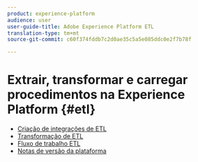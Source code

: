 ```yaml
---
product: experience-platform
audience: user
user-guide-title: Adobe Experience Platform ETL
translation-type: tm+mt
source-git-commit: c60f374fddb7c2d0ae35c5a5e085ddc0e2f7b78f

---
```



# Extrair, transformar e carregar procedimentos na Experience Platform {#etl}

- [Criação de integrações de ETL](home.md)
- [Transformação de ETL](transformations.md)
- [Fluxo de trabalho ETL](workflow.md)
- [Notas de versão da plataforma](https://www.adobe.com/go/platform-release-notes-en)